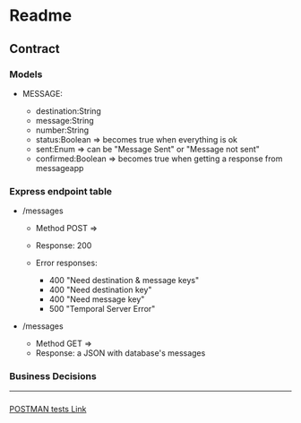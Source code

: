 # Readme


## Contract 

### Models
- MESSAGE: 
     
  - destination:String
  - message:String
  - number:String
  - status:Boolean => becomes true when everything is ok
  - sent:Enum => can be "Message Sent" or "Message not sent"
  - confirmed:Boolean => becomes true when getting a response from messageapp

### Express endpoint table

- /messages 
  - Method POST => 
  - Response: 200 
  - Error responses:

     - 400 "Need destination & message keys"
     - 400 "Need destination key"
     - 400 "Need message key"
     - 500 "Temporal Server Error"

- /messages 
  - Method GET => 
  - Response: a JSON with database's messages

### Business Decisions



---



###
[POSTMAN tests Link](test_messages.postman_collection.json)








